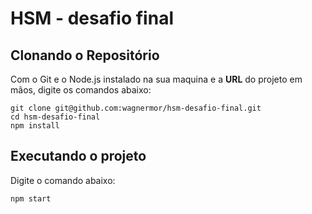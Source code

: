 # HSM - desafio final

## Clonando o Repositório ##
Com o Git e o Node.js instalado na sua maquina e a **URL** do projeto em mãos, digite os comandos abaixo:
```
git clone git@github.com:wagnermor/hsm-desafio-final.git
cd hsm-desafio-final
npm install
```

## Executando o projeto ##
Digite o comando abaixo:
```
npm start
```


